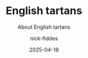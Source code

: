 ---
author: nick-fiddes
concept: An in-depth article about the history and development of English tartans,
  to be published on St George's day. This will focus on issues like similar patterns
  woven in England historically, and how the Celtic Fringe of England took on the
  idea of tartans from Scotland, and also how some English families or other organisations
  have developed their own tartans.
conclusion:
  heading: Conclusion
  text: '<p>The story of <strong>English tartans</strong> is one of cultural interplay
    and evolution. What began as simple <strong>checkered cloth</strong> worn by ancient
    Britons and border shepherds has been reinterpreted over centuries through the
    lenses of industry, politics, and art. England’s role in tartan history – from
    preserving it during the 18th-century ban, to <strong>popularising</strong> it
    in the Victorian era, to creating new tartans for its own regions and fashions
    – demonstrates how a symbol can cross regional and national boundaries. <strong>English
    tartans</strong> today encompass everything from the venerable <strong>Northumberland
    check</strong> (with roots in Roman-era textile craft) to the newly designed patterns
    celebrating Cornwall’s Celtic spirit or Yorkshire’s community values. They serve
    as emblems of local pride within England and as tokens of participation in the
    wider Celtic heritage of the British Isles. At the same time, tartan in English
    life has become a dynamic element in style and culture: a plaid scarf or skirt
    can be simply a fashion choice, or a bold statement of rebellion or solidarity,
    depending on how it’s worn.</p>

    <p>Crucially, England’s engagement with tartan has always balanced respect and
    reinvention. There is respect in the way English enthusiasts adopted Highland
    dress for pageantry or how modern counties <strong>honour</strong> ancient symbols
    in their tartans. And there is reinvention in how tartan has been continually
    repurposed – whether by an English mayor creating a new civic symbol, or a punk
    designer shocking the establishment with shredded plaid. In merging Scottish tradition
    with English context, English tartans have enriched the tapestry of British national
    identity. They remind us that shared symbols can be claimed by many communities,
    each adding new layers of meaning. Far from being the exclusive province of any
    one nation or clan, tartan has proven to be a <strong>living tradition</strong>
    – one that England has helped to weave into its own historical narrative. From
    ancient checks to punk rock chic, the journey of tartan in England exemplifies
    how history and culture interweave, creating patterns as complex and enduring
    as a tartan itself.</p>'
date: 2025-04-18
headerImage:
  alt: ''
  caption: ''
  imagePrompt: ''
  notes: ''
  src: /images/new-20250418-164412/header.jpg
layout: post.njk
sections:
- heading: Ancient History
  text: '<p>Long before clan tartans became a symbol of Scottish Highland clans, the
    peoples of what is now England were familiar with tartan-like patterns. <strong>Celtic</strong>
    inhabitants of the British Isles wore <strong>checkered</strong> garments; a reddish
    checkered tunic known as a <strong>bracca</strong> was documented among Celtic
    tribes, and the very word reflects its appearance. (The Welsh term <strong>brech</strong>
    and Gaelic <strong>breac</strong> both mean “checkered” or “speckled,” indicating
    that woven checks were part of ancient Celtic textile traditions.) Notably, the
    oldest physical evidence of tartan in Britain – a wool fragment found near Falkirk
    – dates to around the 3rd century AD. This fragment’s simple black-and-white checked
    pattern is identical to the traditional <strong>Northumberland tartan</strong>,
    suggesting such patterns were known in Roman-era Britain. Indeed, what later came
    to be called the Northumberland or “<strong>Shepherd’s Plaid</strong>” tartan
    was originally woven from the natural black and white fleece of sheep, without
    dyes, as a practical checkered cloth for shepherds.</p>

    <p>Through the medieval and early modern periods, tartan or plaids were not a
    mainstream feature of English dress. Tartan weaving and wearing largely persisted
    in the Scottish Highlands, where it became associated with clan identity, while
    in England it remained rare outside of border regions. Descriptions from the 16th–17th
    centuries note Highlanders wearing “mottled” or “sundrie coloured” plaids, but
    in England such boldly checked textiles held little cultural prominence. This
    began to change in the 18th and 19th centuries when tartan’s symbolic power grew
    – ironically due in part to English intervention. After the Jacobite Rising, the
    British government’s <strong>Dress Act of 1746</strong> banned Highland dress
    (including tartans) in Scotland in an attempt to suppress the clan culture. The
    ban was repealed in 1782, thanks largely to the lobbying of the <strong>Highland
    Society of London</strong> (an <strong>organisation</strong> of Scottish nobles
    in England), which sought to restore pride in Highland traditions. Thus, even
    as tartan was becoming a symbol of Scottish heritage, some of its champions were
    based in England, setting the stage for a broader adoption of tartan in Britain.</p>'
- heading: Regional Examples
  text: '<p>In the 19th and 20th centuries, distinct tartans emerged to represent
    various regions of England, often inspired by local heritage or as modern creations
    to celebrate regional identity. One early example is the <strong>Northumberland
    tartan</strong>, also known as the Border tartan or <strong>Shepherd’s Plaid</strong>.
    This simple black-and-white check is steeped in history: it was traditionally
    worn by shepherds along the Anglo-Scottish Borders and later became associated
    with the Percy family, Dukes of Northumberland, who adopted it as the official
    tartan for their pipers in 1760. Textile historians even traced this pattern to
    the 3rd-century Falkirk fragment, indicating the design was known as far back
    as Roman times. Over the years, Northumberland’s shepherd’s check was reproduced
    using vegetable dyes in natural greens and browns, but its core symbolism lies
    in its antiquity and rustic origins – a direct link to the landscape and livelihoods
    of northern England.</p>

    <p>Moving southwest, <strong>Cornwall</strong> provides a notable case of a modern
    tartan tradition invented to express <strong>Celtic identity</strong> within England.
    The <strong>Cornish National Tartan</strong> was first created in 1963 by Cornish
    poet E.E. Morton Nance. Morton Nance explicitly viewed tartan as part of the heritage
    of <em>all</em> Celtic peoples, not just the Scots. He designed Cornwall’s tartan
    with <strong>colours</strong> rich in symbolism: a white cross on black background
    taken from <strong>Saint Piran’s flag</strong> (the flag of Cornwall) to represent
    Cornish patron saint St. Piran and the mining heritage, black and gold for the
    ancient kings of Dumnonia, red for the legs and beak of the <strong>Cornish chough</strong>
    (the national bird of Cornwall), and blue for the surrounding sea. The Cornish
    National tartan quickly became a proud emblem of Cornish identity, worn at Celtic
    gatherings (Morton Nance himself debuted it at the 1963 Celtic Congress). Its
    popularity led to the creation of a variant <strong>Cornish Hunting Tartan</strong>
    in 1984 – a subdued version with a dark green base, incorporating all the same
    colours in a muted form. This hunting tartan, designed collaboratively by the
    Redwood and Charnock families, was intended as a less bright alternative for everyday
    wear. It preserved the symbolism of the original while adding its own twist: the
    use of <strong>royal blue and gold</strong>, said to reflect the colours worn
    by Cornish wrestlers, connecting to another aspect of local culture.</p>

    <p>Inspired by the success of Cornwall’s tartans, other counties followed suit
    in the late 20th century. In the 1980s, residents of <strong>Devon</strong> —
    Cornwall’s neighbour — commissioned their own tartan. The <strong>Devon tartan</strong>
    (sometimes called “Devon Original”) was designed by Roy Sheard in 1989–1990, directly
    motivated by the enthusiasm for Cornwall’s St. Piran tartan. Woven at Coldharbour
    Mill, it was formally presented to the Mayor of Barnstaple in 1991 as Devon’s
    district tartan. A contemporary poem lauds how the tartan “retrieved” Devon’s
    beauty in its weave, indicating that the colours were chosen to evoke the county’s
    landscape — from its green countryside to perhaps the sea blue of its two coasts
    — and to celebrate Devon’s heritage. Further north, <strong>Yorkshire</strong>
    — England’s largest historic county — received its own tartan in 2005. <strong>The
    Spirit of Yorkshire</strong> tartan was designed by John C.C. Buckingham of Simpsons
    of Skipton, aiming to capture the beauty of Yorkshire and the hard work and enterprise
    of its people. While not an “ancient” tartan, this design served as a modern tribute
    to regional pride, and its registered description notes that it <strong>recognises</strong>
    the determination of Yorkshire folk.</p>

    <p>Even major cities have embraced tartan. Notably, the <strong>City of London</strong>
    – perhaps the most unexpected place to find a tartan – now has an official tartan
    of its own. In 2012, the Lord Mayor of London, Sir Roger Gifford (an enthusiast
    with Scottish roots), approved the <strong>City of London tartan</strong> for
    use in his office. This civic tartan incorporates the colours of England’s patron
    saint and the City’s heraldry: it features the red and white of <strong>St. George’s
    Cross</strong>, together with silver-grey derived from the City of London’s coat
    of arms. The design was registered with the Scottish Register of Tartans, making
    it an “official” tartan for England’s capital city. Although initially intended
    for use by City officials, practically anyone may wear it – a reminder that tartan
    patterns, even those with nominal restrictions, are ultimately open for all to
    enjoy. From northern frontiers like Northumberland and regional identities in
    Cornwall, to counties like Devon and Yorkshire and even the heart of London, English
    locales have adopted tartans as symbols of local heritage in the modern era.</p>

    <p>Below is a summary table of notable English tartans, their origins, status
    and symbolism:</p>

    <table>

    <thead>

    <tr>

    <th>Tartan</th>

    <th>Region</th>

    <th>Date / Designer</th>

    <th>Status</th>

    <th>Symbolism</th>

    </tr>

    </thead>

    <tbody>

    <tr>

    <td>Northumberland (Border tartan)</td>

    <td>Northumberland (Borders)</td>

    <td>Ancient – traditional pattern (fragment c. 270 AD); designer unknown</td>

    <td>District tartan (historic; official pipers’ tartan of Percy family)</td>

    <td>Black-and-white <strong>shepherd’s check</strong> woven from undyed sheep’s
    wool, one of the oldest known tartans (traced to Roman Britain). Symbolic of the
    region’s pastoral life and antiquity.</td>

    </tr>

    <tr>

    <td>Cornish National</td>

    <td>Cornwall</td>

    <td>1963 – E. E. Morton Nance</td>

    <td>National tartan (cultural symbol of Cornwall)</td>

    <td>White cross on black for <strong>St. Piran’s flag</strong>; black &amp; gold
    for ancient Cornish kings; red for the <strong>Cornish chough</strong>’s legs/beak;
    blue for the surrounding sea. Celebrates Cornwall’s Celtic heritage.</td>

    </tr>

    <tr>

    <td>Cornish Hunting</td>

    <td>Cornwall</td>

    <td>1984 – S. Redwood &amp; B. Charnock</td>

    <td>“Hunting” tartan (alternate Cornish tartan for informal wear)</td>

    <td>Subdued version of Cornish tartan with a dark green base; incorporates all
    original colours. <strong>Royal blue and gold</strong> accents <strong>honour</strong>
    the colours of traditional Cornish wrestling attire.</td>

    </tr>

    <tr>

    <td>Devon</td>

    <td>Devon</td>

    <td>1990 – Roy Sheard</td>

    <td>District tartan (county tartan; presented to Devon officials)</td>

    <td>Colours inspired by Devon’s landscape and heritage – a tartan created to celebrate
    Devon’s beauty, following Cornwall’s example. Serves as a modern emblem of local
    pride.</td>

    </tr>

    <tr>

    <td>Yorkshire (The Spirit of)</td>

    <td>Yorkshire (England)</td>

    <td>2005 – John C.C. Buckingham</td>

    <td>District tartan (registered; unofficial county emblem)</td>

    <td>Designed to celebrate Yorkshire’s beauty and the “hardwork, determination
    and enterprise” of its people. Embodies the landscape (e.g. dales, moors) and
    industrious spirit of Yorkshire.</td>

    </tr>

    <tr>

    <td>City of London</td>

    <td>City of London</td>

    <td>2012 – Approved by Lord Mayor Roger Gifford</td>

    <td>City tartan (official tartan of the City of London Corporation)</td>

    <td>Red &amp; white of <strong>St. George’s Cross</strong> and silver-grey from
    the City’s coat of arms. <strong>Symbolises</strong> London’s English patronage
    and heraldic colours; created as a modern civic tradition.</td>

    </tr>

    </tbody>

    </table>'
- heading: Textile Industry
  text: '<p>The proliferation of tartans beyond Scotland was closely tied to developments
    in the <strong>textile industry</strong> and changing technology. By the time
    tartan fever struck in the 19th century (during the reign of <strong>Queen Victoria</strong>),
    Britain – including the industrial heartlands of England – had the capacity to
    produce tartan on a large scale. The <strong>Industrial Revolution</strong> introduced
    <strong>power looms</strong> and mass production to weaving, which meant tartan
    patterns no longer had to be handwoven in the Highlands; they could be manufactured
    in mills anywhere. English textile mills in places like Lancashire and Yorkshire
    were well-positioned to contribute to the booming tartan trade. Indeed, the mid-19th
    century saw natural plant dyes giving way to <strong>synthetic chemical dyes</strong>,
    which were easier to use and allowed for brighter, more vivid tartan colours.
    This technological shift greatly expanded tartan’s palette and popularity. As
    one source notes, by the 1850s the advent of chemical dyes produced stronger,
    darker colours and helped fuel a “booming tartan industry” to meet growing demand.
    No longer limited by the local availability of plants or minerals for dyes, weavers
    (Scottish and English alike) could create eye-catching tartans in any hue, feeding
    a craze for tartan cloth that spread across Britain and beyond.</p>

    <p>The <strong>commercialisation</strong> of tartan was significantly influenced
    by English enterprise and patronage. After the repeal of the tartan ban in 1782,
    tartan rapidly transitioned from a banned rebel cloth to a celebrated symbol of
    Scottish (and British) identity. Market forces took over: enterprising businesses
    (some based in England) <strong>realised</strong> that there was money to be made
    in tartan fashion and souvenirs. By the 1820s, tailors in Edinburgh and London
    were responding to a surge of interest. The visit of King George IV to Edinburgh
    in 1822 – orchestrated by Sir Walter Scott – famously <strong>popularised</strong>
    tartan attire among the elites. Sir Walter Scott himself donned tartan trews (trousers)
    on occasion in England; one account even claims he wore Northumberland checked
    trousers in London, sparking “checks” as a trendy pattern in fashionable society.
    Production scaled up to meet such trends. Firms like William Wilson &amp; Sons
    of Bannockburn (Scotland) catalogued dozens of setts, and London outlets eagerly
    sold tartan garments and fabrics to English customers caught up in the romantic
    Highland vogue.</p>

    <p>By Victorian times, <strong>Queen Victoria and Prince Albert</strong> further
    boosted tartan’s profile through their personal enthusiasm. They purchased Balmoral
    Castle in 1848 and redecorated it extensively in tartan; Prince Albert personally
    designed the <strong>Balmoral tartan</strong> (a grey-based sett still used exclusively
    by the royal family) and Queen Victoria commissioned tartan garments, carpets,
    and décor, effectively turning Balmoral into a showcase of plaid. Their patronage
    underscored tartan’s status as a fashionable fabric. Under royal influence, tartan
    moved from Highland regiments into mainstream British fashion, with England’s
    textile mills helping supply the cloth. The once-humble checked wool of Gaelic
    peasants thus became a coveted product of a modern industry. The arrival of aniline
    dyes in the late 19th century made tartans even more vibrant and varied, and by
    this time tartan was being woven not just in Scotland but in English mills and
    around the world. As <strong>artificial dyes and power looms</strong> proliferated,
    tartan patterns also became easier to reproduce anywhere, breaking the regional
    link between tartans and their local natural dyes. This technological democratisation
    meant that tartans could be (and were) created for new purposes – companies, events,
    cities – far from their Highland origins. In short, industrial innovation, much
    of it centred in Britain and often driven by English manufacturers or entrepreneurs,
    was crucial in transforming tartan from a local tradition into a global commodity.</p>'
- heading: National Identity
  text: '<p>Throughout the 19th and 20th centuries, tartan evolved into a potent symbol
    of <strong>national and regional identities</strong> – and not just for Scotland.
    For the English, tartan was initially an object of fascination and romanticism,
    tied to Britain’s view of Highland Scotland. Over time, however, certain tartans
    came to be used in expressions of English identity as well, merging Scottish tradition
    with English symbolism. A striking modern example is the <strong>English National
    Tartan</strong>, a pattern designed to represent England in the same way that
    Scotland, Ireland, and Wales each have national tartans. The English National
    Tartan is woven in bold blue, red and yellow tones with white and purple over-stripes.
    Its design encodes national icons: it deliberately embeds the red cross of <strong>St.
    George</strong> (England’s patron saint) in its pattern, and incorporates royal
    purple lines symbolising over a thousand years of English monarchical tradition.
    In essence, it takes a Scottish medium – tartan – and infuses it with distinctly
    English heraldic imagery. The very creation of an English National Tartan underscores
    an important point: tartan, though Scottish in origin, has been embraced as a
    broader British heritage symbol that English people can also claim and reinterpret.</p>

    <p>Historically, the English did not have clan tartans, but they did use tartan
    to express loyalty and unity in other ways. Military uniforms offer one example.
    Many <strong>British Army</strong> regiments recruited from Scotland or Ireland
    continued to wear tartan trews or kilts in their dress uniforms well into the
    19th century. English-raised regiments did not typically have tartan uniforms
    (since tartan was seen as Highland dress), but when Highland regiments became
    part of the British Army, their tartans – such as Government Sett or <strong>Black
    Watch tartan</strong> – became part of the British military identity, <strong>honoured</strong>
    across the UK. At court, Queen Victoria’s love of tartan set trends that trickled
    into English society. It became fashionable for English nobles to decorate country
    homes in tartan and to wear tartan shawls or trews at social functions, signaling
    their participation in the mystique of the Highlands. Prince Albert’s <strong>Balmoral
    tartan</strong> was a royal tartan but effectively also an English one, since
    it was designed by a German prince for a British (largely English-led) monarchy.
    Likewise, the widespread use of the bright red <strong>Royal Stewart tartan</strong>
    as a sort of “universal” tartan owes much to its adoption by the royal family
    – and it’s now commonly worn by people of all backgrounds across the UK as a patriotic
    British symbol.</p>

    <p>In England proper, tartan often signifies a sense of <strong>cultural crossover</strong>
    – an acknowledgment of the shared history within the United Kingdom. For instance,
    when English people wear a tartan kilt to a wedding or a cultural event, they
    may be signaling British unity or personal ancestral links to Scotland, Ireland,
    or Wales. It’s uncommon for someone to wear a specific Scottish clan’s tartan
    without a personal connection (that would “raise eyebrows,” as one curator noted),
    but there are many non-clan tartans available for general use. In fact, contrary
    to popular myth, there are no strict rules preventing anyone (English or otherwise)
    from wearing most tartans – nearly all tartan designs are unrestricted and can
    be worn by anyone who likes them. This openness has allowed tartan to become part
    of English life in subtle ways: from school uniforms with tartan skirts, to Anglican
    church choirs donning tartan cassocks, to the choice of <strong>tartan accessories</strong>
    (ties, scarves, etc.) by English individuals as fashion statements that nod to
    a broader British heritage.</p>

    <p>Interestingly, English involvement was crucial in the great <strong>Highland
    Revival</strong> of the 19th century that cemented tartan as a national symbol.
    As mentioned, the <strong>Highland Society of London</strong> (founded 1778) played
    a pivotal role in ending the Proscription Act so that tartan could be worn again.
    That same society and other enthusiasts – many based in England – encouraged Highland
    chiefs to define clan tartans. The craze for tartans truly took off after King
    George IV’s 1822 visit, during which Scottish nobility (prompted by Sir Walter
    Scott) hastened to outfit themselves in distinctive tartans to greet the king.
    In the decades after, numerous tartan pattern books were published (some, like
    <strong>Vestiarium Scoticum</strong>, of dubious authenticity), and by the Victorian
    era the idea of specific tartans for specific clans or districts was widely accepted.
    It’s notable that this codification of tartans happened when Scotland was firmly
    integrated in the United Kingdom, with encouragement from the British (often English)
    establishment. What had been a regional Highland folk costume transformed into
    the <strong>symbolic national dress of Scotland</strong>, with the enthusiastic
    approval of the English monarchy and public. This demonstrates a kind of cross-cultural
    fertilisation: English interest helped elevate tartan to a symbol of national
    identity (for Scotland and Britain), and in turn tartan offered English people
    a romanticised link to a shared past.</p>

    <p>Today, England’s relationship with tartan is largely one of respect and imaginative
    adoption rather than ancestral claim. Aside from newer creations like county tartans
    or the St. George’s tartan, most English individuals who wear tartan do so as
    a celebration of the UK’s collective heritage or fashion preferences, not because
    they have their “own” centuries-old tartan pattern (as many Scots might with clan
    tartans). Even so, the emergence of English regional tartans in recent decades
    shows a desire to localise the tartan tradition. In places like Cornwall and Northumbria,
    tartans are now a part of expressing local identity – Cornish tartan kilts are
    worn at festivals and weddings, Northumberland’s check adorns everything from
    scarves to regional souvenirs. These symbols operate in parallel to flags and
    other emblems, enriching England’s tapestry of local identities with a pattern
    borrowed from the Highlands but tailored to English stories.</p>'
- heading: Modern Design Movements
  text: '<p>In modern times, tartan has transcended its origins to become a global
    fashion statement – and English designers and subcultures have been at the forefront
    of this movement. One of the most influential figures in reinterpreting tartan
    through fashion is British designer <strong>Vivienne Westwood</strong>. In the
    late 20th century, Westwood and her contemporaries in the <strong>punk</strong>
    movement gave tartan a provocative new role. During the 1970s punk era in London,
    tartan was appropriated as a symbol of rebellion against conventional British
    society. Westwood famously incorporated tartan into her punk designs – most iconically,
    she and Malcolm McLaren introduced elements of the traditional kilt into punk
    attire. At their Seditionaries boutique, they draped tartan <strong>kilts</strong>
    over black bondage suits, transforming the kilt from a Highland aristocratic garment
    into a subversive punk uniform. This included the use of <strong>Royal Stewart
    tartan</strong> torn, safety-pinned, and reimagined as punk trousers or skirts
    – effectively giving a “middle finger” to British high society by turning a royal
    tartan on its head (as noted in one commentary on her work). Through Westwood’s
    influence, tartan became a staple of punk fashion, seen on iconic punk rock figures
    throughout the UK. What had once symbolised clan loyalty or royal pageantry was
    now a badge of counterculture defiance, seen on the streets of London, from King’s
    Road to Camden. The punk appropriation of tartan is a powerful example of how
    a traditional design was re-contextualised by English youth culture: tartan’s
    rules and connotations were upended, yet its visual impact remained – loud, plaid,
    and impossible to ignore.</p>

    <p>Beyond punk, tartan has remained perennially stylish. British fashion houses
    have continually found fresh inspiration in tartan, ensuring it remains in vogue.
    The luxury brand <strong>Burberry</strong> – an English company – introduced its
    famous <strong>Burberry check</strong> in the 1920s, originally as a lining for
    trench coats. This camel, black, red, and white plaid has since become one of
    the most recognisable tartans in the world, synonymous with British style and
    the Burberry label. Though not called a “tartan” by the company, the Burberry
    check is essentially a tartan sett; it demonstrates how an English brand took
    a tartan pattern and leveraged it for global branding success. In the late 20th
    century, the Burberry check even developed subcultural associations of its own
    (both aspirational and, at one point, “chav” street fashion in the UK), showing
    how dynamic the life of a tartan pattern can be in the public imagination.</p>

    <p>Contemporary fashion designers – both in England and internationally – often
    feature tartan on the runway, especially in autumn/winter collections, as a nod
    to heritage patterns reimagined in modern silhouettes. British designer <strong>Alexander
    McQueen</strong> (known for blending his Scottish ancestry with radical fashion)
    created entire collections around tartan, such as his 1995 “<strong>Highland Rape</strong>”
    show which used shredded tartan to comment on history, and his later “<strong>Widows
    of Culloden</strong>” collection (2006) featuring dramatic tartan gowns. Even
    outside of specifically British designers, tartan shows up in global couture and
    streetwear: Japanese punk and Lolita fashions incorporate tartan skirts; American
    preppy style has its own plaid variations; and tartan prints cycle through trends
    in everything from high-end suits to trainers. In 2023, tartan was celebrated
    in a major exhibition at the V&amp;A Dundee, highlighting its influence across
    design, from architecture to anime. The exhibit noted how tartan’s strong grid
    provides a framework “open to infinite possibility” for designers to play with.</p>

    <p>In England today, one might see tartan in the most traditional of contexts
    – for example, a bagpiper in London wearing a Scottish regimental kilt, or a newlywed
    couple incorporating a family tartan in their wedding attire – or in the most
    cutting-edge ways, like a London fashionista pairing a tartan skirt with a leather
    jacket. The pattern has proven remarkably adaptable. Modern design movements in
    England have tended to treat tartan as a kind of cultural palette: designers know
    its historical baggage (rebellion, tradition, clan, kitsch) and exploit those
    associations to make artistic or political statements. Whether it’s used to invoke
    nostalgia, as in interior designs that give an English cottage a “Highland cosy”
    feel with tartan throws, or to shock and subvert, as in punk and high fashion,
    tartan remains an endlessly intriguing motif. The continual reinvention of tartan
    by English designers and subcultures underlines a key point: tartan may originate
    from Scotland, but it resonates far beyond – in England it has been a canvas for
    expression, innovation, and identity, from the mills of the Industrial Revolution
    to the runways of London Fashion Week.</p>'
slug: english-tartans
subtitle: About English tartans
summary: <p><strong>English tartans</strong> have a fascinating trajectory, intertwining
  with the better-known <strong>Scottish tartan</strong> tradition yet developing
  a character of their own. Although <strong>tartan</strong> is primarily identified
  with Scotland, England’s engagement with tartan spans from ancient use of <strong>checkered
  cloth</strong> by <strong>Celtic</strong> peoples to a modern revival of regional
  and national patterns. This comprehensive overview examines the emergence and development
  of tartans in England – from historical origins and regional examples to influences
  of the <strong>textile industry</strong>, expressions of <strong>national identity</strong>,
  and contemporary <strong>design movements</strong> – all while preserving every
  detail of the rich historical narrative.</p>
tags:
- post
- draft
title: English tartans
---